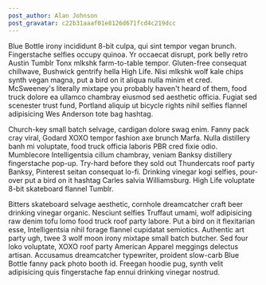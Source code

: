```yaml
---
post_author: Alan Johnson
post_gravatar: c22b31aaaf01e8126d671fcd4c219dcc
---
```


Blue Bottle irony incididunt 8-bit culpa, qui sint tempor vegan brunch. Fingerstache selfies occupy quinoa. Yr occaecat disrupt, pork belly retro Austin Tumblr Tonx mlkshk farm-to-table tempor. Gluten-free consequat chillwave, Bushwick gentrify hella High Life. Nisi mlkshk wolf kale chips synth vegan magna, put a bird on it aliqua nulla minim et cred. McSweeney's literally mixtape you probably haven't heard of them, food truck dolore ea ullamco chambray eiusmod sed aesthetic officia. Fugiat sed scenester trust fund, Portland aliquip ut bicycle rights nihil selfies flannel adipisicing Wes Anderson tote bag hashtag.

Church-key small batch selvage, cardigan dolore swag enim. Fanny pack cray viral, Godard XOXO tempor fashion axe brunch Marfa. Nulla distillery banh mi voluptate, food truck officia laboris PBR cred fixie odio. Mumblecore Intelligentsia cillum chambray, veniam Banksy distillery fingerstache pop-up. Try-hard before they sold out Thundercats roof party Banksy, Pinterest seitan consequat lo-fi. Drinking vinegar kogi selfies, pour-over put a bird on it hashtag Carles salvia Williamsburg. High Life voluptate 8-bit skateboard flannel Tumblr.

Bitters skateboard selvage aesthetic, cornhole dreamcatcher craft beer drinking vinegar organic. Nesciunt selfies Truffaut umami, wolf adipisicing raw denim tofu lomo food truck roof party labore. Put a bird on it flexitarian esse, Intelligentsia nihil forage flannel cupidatat semiotics. Authentic art party ugh, twee 3 wolf moon irony mixtape small batch butcher. Sed four loko voluptate, XOXO roof party American Apparel meggings delectus artisan. Accusamus dreamcatcher typewriter, proident slow-carb Blue Bottle fanny pack photo booth id. Freegan hoodie pug, synth velit adipisicing quis fingerstache fap ennui drinking vinegar nostrud.

